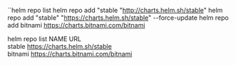 ``helm repo list
helm repo add "stable "http://charts.helm.sh/stable"
helm repo add "stable" "https://charts.helm.sh/stable" --force-update
helm repo add bitnami https://charts.bitnami.com/bitnami


helm repo list
NAME   	URL                               
stable 	https://charts.helm.sh/stable     
bitnami	https://charts.bitnami.com/bitnami

